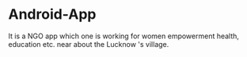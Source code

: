 # Android-App
It is a NGO app which one is working for women empowerment health, education etc. near about the Lucknow 's village.
